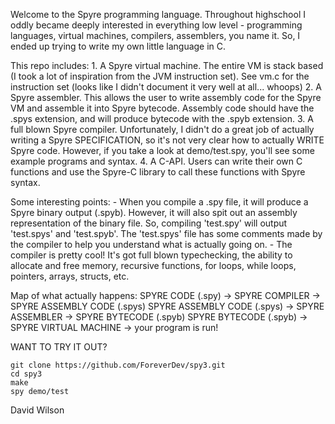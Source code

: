 Welcome to the Spyre programming language.  Throughout highschool I oddly became deeply
interested in everything low level - programming languages, virtual machines, compilers,
assemblers, you name it.  So, I ended up trying to write my own little language in C.

This repo includes:
    1. A Spyre virtual machine.  The entire VM is stack based (I took a lot of
       inspiration from the JVM instruction set). See vm.c for the instruction
       set (looks like I didn't document it very well at all... whoops)
    2. A Spyre assembler.  This allows the user to write assembly code for the
       Spyre VM and assemble it into Spyre bytecode.  Assembly code should
       have the .spys extension, and will produce bytecode with the .spyb
       extension.
    3. A full blown Spyre compiler.  Unfortunately, I didn't do a great job of
       actually writing a Spyre SPECIFICATION, so it's not very clear how to
       actually WRITE Spyre code.  However, if you take a look at demo/test.spy,
       you'll see some example programs and syntax.
    4. A C-API.  Users can write their own C functions and use the Spyre-C 
       library to call these functions with Spyre syntax.

Some interesting points:
    - When you compile a .spy file, it will produce a Spyre binary output (.spyb).
      However, it will also spit out an assembly representation of the binary file.
      So, compiling 'test.spy' will output 'test.spys' and 'test.spyb'.  The
      'test.spys' file has some comments made by the compiler to help you understand
      what is actually going on.
    - The compiler is pretty cool!  It's got full blown typechecking, the ability
      to allocate and free memory, recursive functions, for loops, while loops,
      pointers, arrays, structs, etc.

Map of what actually happens:
    SPYRE CODE (.spy) -> SPYRE COMPILER -> SPYRE ASSEMBLY CODE (.spys)
    SPYRE ASSEMBLY CODE (.spys) -> SPYRE ASSEMBLER -> SPYRE BYTECODE (.spyb)
    SPYRE BYTECODE (.spyb) -> SPYRE VIRTUAL MACHINE -> your program is run!

WANT TO TRY IT OUT?
```
git clone https://github.com/ForeverDev/spy3.git
cd spy3
make
spy demo/test
```

David Wilson
